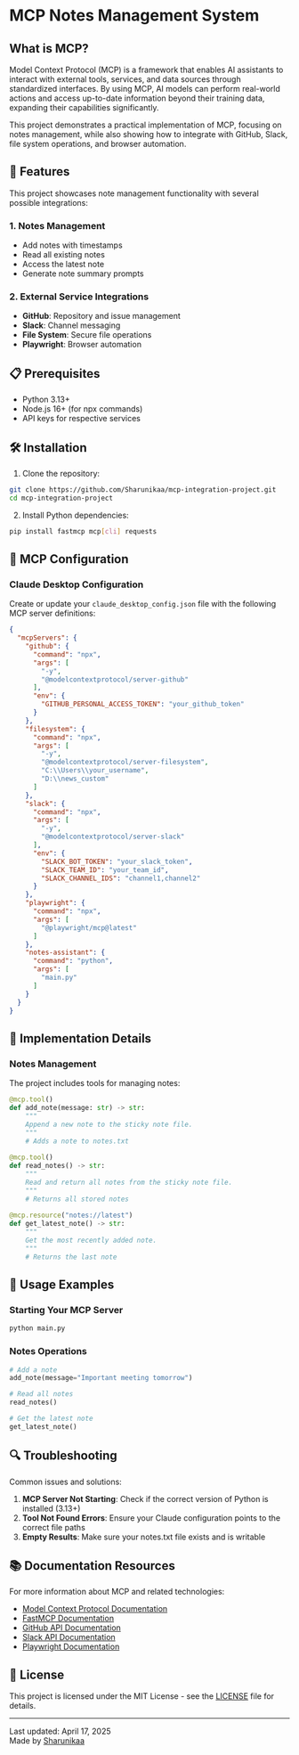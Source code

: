 # MCP Notes Management System

## What is MCP?

Model Context Protocol (MCP) is a framework that enables AI assistants to interact with external tools, services, and data sources through standardized interfaces. By using MCP, AI models can perform real-world actions and access up-to-date information beyond their training data, expanding their capabilities significantly.

This project demonstrates a practical implementation of MCP, focusing on notes management, while also showing how to integrate with GitHub, Slack, file system operations, and browser automation.

## 🌟 Features

This project showcases note management functionality with several possible integrations:

### 1. Notes Management
- Add notes with timestamps
- Read all existing notes
- Access the latest note
- Generate note summary prompts

### 2. External Service Integrations
- **GitHub**: Repository and issue management
- **Slack**: Channel messaging
- **File System**: Secure file operations
- **Playwright**: Browser automation

## 📋 Prerequisites

- Python 3.13+
- Node.js 16+ (for npx commands)
- API keys for respective services

## 🛠️ Installation

1. Clone the repository:
```bash
git clone https://github.com/Sharunikaa/mcp-integration-project.git
cd mcp-integration-project
```

2. Install Python dependencies:
```bash
pip install fastmcp mcp[cli] requests
```

## 🔧 MCP Configuration

### Claude Desktop Configuration

Create or update your `claude_desktop_config.json` file with the following MCP server definitions:

```json
{
  "mcpServers": {
    "github": {
      "command": "npx",
      "args": [
        "-y",
        "@modelcontextprotocol/server-github"
      ],
      "env": {
        "GITHUB_PERSONAL_ACCESS_TOKEN": "your_github_token"
      }
    },
    "filesystem": {
      "command": "npx",
      "args": [
        "-y",
        "@modelcontextprotocol/server-filesystem",
        "C:\\Users\\your_username",
        "D:\\news_custom"
      ]
    },
    "slack": {
      "command": "npx",
      "args": [
        "-y",
        "@modelcontextprotocol/server-slack"
      ],
      "env": {
        "SLACK_BOT_TOKEN": "your_slack_token",
        "SLACK_TEAM_ID": "your_team_id",
        "SLACK_CHANNEL_IDS": "channel1,channel2"
      }
    },
    "playwright": {
      "command": "npx",
      "args": [
        "@playwright/mcp@latest"
      ]
    },
    "notes-assistant": {
      "command": "python",
      "args": [
        "main.py"
      ]
    }
  }
}
```

## 📝 Implementation Details

### Notes Management

The project includes tools for managing notes:

```python
@mcp.tool()
def add_note(message: str) -> str:
    """
    Append a new note to the sticky note file.
    """
    # Adds a note to notes.txt
    
@mcp.tool()
def read_notes() -> str:
    """
    Read and return all notes from the sticky note file.
    """
    # Returns all stored notes
    
@mcp.resource("notes://latest")
def get_latest_note() -> str:
    """
    Get the most recently added note.
    """
    # Returns the last note
```

## 🚀 Usage Examples

### Starting Your MCP Server

```bash
python main.py
```

### Notes Operations

```python
# Add a note
add_note(message="Important meeting tomorrow")

# Read all notes
read_notes()

# Get the latest note
get_latest_note()
```

## 🔍 Troubleshooting

Common issues and solutions:

1. **MCP Server Not Starting**: Check if the correct version of Python is installed (3.13+)
2. **Tool Not Found Errors**: Ensure your Claude configuration points to the correct file paths
3. **Empty Results**: Make sure your notes.txt file exists and is writable

## 📚 Documentation Resources

For more information about MCP and related technologies:

- [Model Context Protocol Documentation](https://github.com/microsoft/semantic-kernel/tree/main/samples/mcp)
- [FastMCP Documentation](https://pypi.org/project/fastmcp/)
- [GitHub API Documentation](https://docs.github.com/en/rest)
- [Slack API Documentation](https://api.slack.com/web)
- [Playwright Documentation](https://playwright.dev/docs/intro)

## 📄 License

This project is licensed under the MIT License - see the [LICENSE](LICENSE) file for details.

---

Last updated: April 17, 2025  
Made by [Sharunikaa](https://github.com/Sharunikaa)